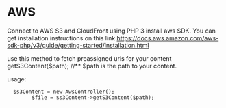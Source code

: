 # AWS
Connect to AWS S3 and CloudFront using PHP 3
install aws SDK. You can get installation instructions on this link 
https://docs.aws.amazon.com/aws-sdk-php/v3/guide/getting-started/installation.html

use this method to fetch preassigned urls for your content
getS3Content($path); //** $path is the path to your content.

usage: 

      $s3Content = new AwsController();
			$file = $s3Content->getS3Content($path);
